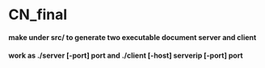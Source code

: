 # CN_final

#### make under src/ to generate two executable document server and client
#### work as ./server [-port] port and ./client [-host] serverip [-port] port 

